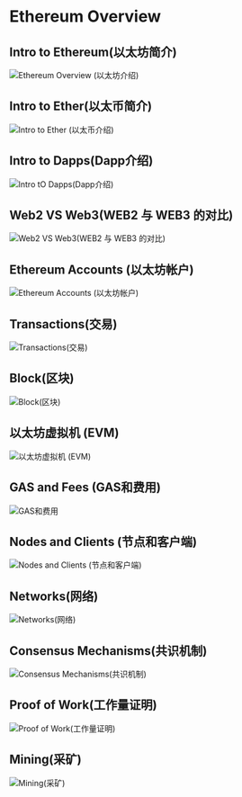 # Ethereum Overview

## Intro to Ethereum(以太坊简介)

![Ethereum Overview (以太坊介绍)](Ethereum%20Overview%20(以太坊介绍).png)

## Intro to Ether(以太币简介)

![Intro to Ether (以太币介绍)](Intro%20to%20Ether%20(ETH%E7%AE%80%E4%BB%8B).png)

## Intro to Dapps(Dapp介绍)

![Intro tO Dapps(Dapp介绍)](DAPP%20%E4%BB%8B%E7%BB%8D.png)

## Web2 VS Web3(WEB2 与 WEB3 的对比)

![Web2 VS Web3(WEB2 与 WEB3 的对比)](WEB2%20与%20WEB3%20的对比.png)

## Ethereum Accounts (以太坊帐户)

![Ethereum Accounts (以太坊帐户)](Ethereum%20Accounts%20(%E4%BB%A5%E5%A4%AA%E5%9D%8A%E5%B8%90%E6%88%B7).png)

## Transactions(交易)

![Transactions(交易)](Transactions(交易).png)

## Block(区块)

![Block(区块)](Block(%E5%8C%BA%E5%9D%97).png)

## 以太坊虚拟机 (EVM)

![以太坊虚拟机 (EVM)](%E4%BB%A5%E5%A4%AA%E5%9D%8A%E8%99%9A%E6%8B%9F%E6%9C%BA%20(EVM).png)

## GAS and Fees (GAS和费用)

![GAS和费用](GAS%E5%92%8C%E8%B4%B9%E7%94%A8.png)

## Nodes and Clients (节点和客户端)

![Nodes and Clients (节点和客户端)](Nodes%20and%20Clients%20(节点和客户端).png)

## Networks(网络)

![Networks(网络)](Networks(%E7%BD%91%E7%BB%9C).png)

## Consensus Mechanisms(共识机制)

![Consensus Mechanisms(共识机制)](Consensus%20Mechanisms(%E5%85%B1%E8%AF%86%E6%9C%BA%E5%88%B6).png)

## Proof of Work(工作量证明)

![Proof of Work(工作量证明)](Proof%20of%20Work(工作量证明).png)

## Mining(采矿)

![Mining(采矿)](Mining(%E9%87%87%E7%9F%BF).png)
